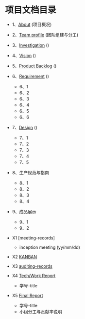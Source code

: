 项目文档目录
===
* 1、[About]()  (项目概况)
* 2、[Team profile]() (团队组建与分工)
* 3、[Investigation]() ()
* 4、[Vision]() ()
* 5、[Product Backlog]() ()
* 6、[Requirement]() ()
  * 6、1
  * 6、2
  * 6、3
  * 6、4
  * 6、5
  * 6、6
 
* 7、[Design]() ()
  * 7、1
  * 7、2
  * 7、3
  * 7、4
  * 7、5
 
* 8、生产规范与指南
  * 8、1
  * 8、2
  * 8、3
  * 8、4
* 9、成品展示
  * 9、1
  * 9、2
* X1 [meeting-records]
  * inception meeting (yy/mm/dd)
* X2 [KANBAN]()
* X3 [auditing-records]()
* X4 [Tech/Work Report]() 
  * 学号-title
* X5 [Final Report]()
  * 学号-title
  * 小组分工与贡献率说明
